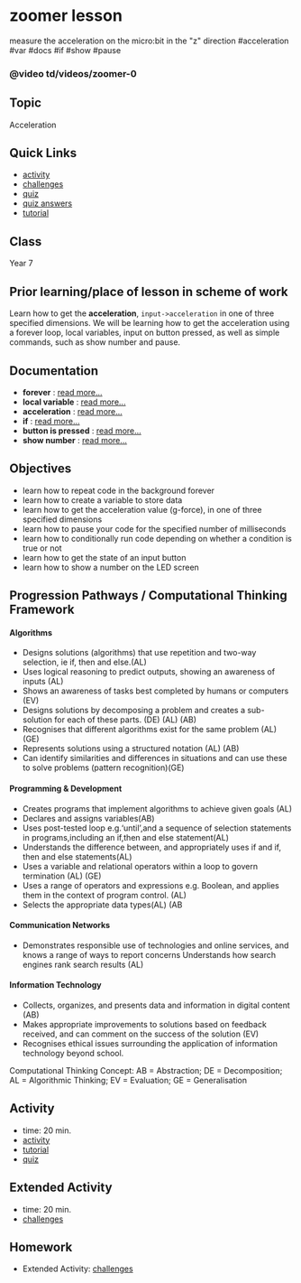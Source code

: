 # zoomer lesson

measure the acceleration on the micro:bit in the "z" direction #acceleration #var #docs #if #show #pause

### @video td/videos/zoomer-0

## Topic

Acceleration

## Quick Links

* [activity](/microbit/lessons/zoomer/activity)
* [challenges](/microbit/lessons/zoomer/challenges)
* [quiz](/microbit/lessons/zoomer/quiz)
* [quiz answers](/microbit/lessons/zoomer/quiz-answers)
* [tutorial](/microbit/lessons/zoomer/tutorial)

## Class

Year 7

## Prior learning/place of lesson in scheme of work

Learn how to get the **acceleration**, `input->acceleration` in one of three specified dimensions. We will be learning how to get the acceleration using a forever loop, local variables, input on button pressed, as well as simple commands, such as show number and pause.

## Documentation

* **forever** : [read more...](/microbit/reference/basic/forever)
* **local variable** : [read more...](/microbit/reference/variables/var)
* **acceleration** : [read more...](/microbit/reference/input/acceleration)
* **if** : [read more...](/microbit/reference/logic/if)
* **button is pressed** : [read more...](/microbit/reference/input/button-is-pressed)
* **show number** : [read more...](/microbit/reference/basic/show-number)

## Objectives

* learn how to repeat code in the background forever
* learn how to create a variable to store data
* learn how to get the acceleration value (g-force), in one of three specified dimensions
* learn how to pause your code for the specified number of milliseconds
* learn how to conditionally run code depending on whether a condition is true or not
* learn how to get the state of an input button
* learn how to show a number on the LED screen

## Progression Pathways / Computational Thinking Framework

#### Algorithms

* Designs solutions (algorithms) that use repetition and two-way  selection, ie if, then and else.(AL)
*  Uses logical reasoning to predict  outputs, showing an awareness of inputs (AL)
* Shows an awareness of tasks best completed by humans or computers (EV)
*  Designs solutions  by decomposing a problem and creates a sub-solution for each of these parts. (DE) (AL) (AB)
* Recognises that different algorithms exist for the same problem (AL) (GE)
* Represents solutions using a structured notation (AL) (AB)
*  Can identify similarities and differences in situations and can use these to solve problems (pattern recognition)(GE)

#### Programming & Development

* Creates programs that implement algorithms to achieve given goals (AL)
*  Declares and assigns variables(AB)
* Uses post-tested loop e.g.‘until’,and a sequence of selection statements in programs,including an if,then and else statement(AL)
* Understands the difference between, and appropriately uses if and if, then and else statements(AL)
* Uses a variable and relational operators within a loop to govern termination (AL) (GE)
* Uses a range of operators and expressions e.g. Boolean, and applies them in the context of program control. (AL)
* Selects the appropriate data types(AL) (AB

#### Communication Networks

* Demonstrates responsible use of technologies and online services, and knows a range of ways to report concerns Understands how search engines rank search results (AL)

#### Information Technology

* Collects, organizes, and presents data and information in digital content (AB)
* Makes appropriate improvements to solutions based on feedback received, and can comment on the success of the solution (EV)
* Recognises ethical issues surrounding the application of information technology beyond school.

Computational Thinking Concept: AB = Abstraction; DE = Decomposition; AL = Algorithmic Thinking; EV = Evaluation; GE = Generalisation

## Activity

* time: 20 min.
* [activity](/microbit/lessons/zoomer/activity)
* [tutorial](/microbit/lessons/zoomer/tutorial)
* [quiz](/microbit/lessons/zoomer/quiz)

## Extended Activity

* time: 20 min.
* [challenges](/microbit/lessons/zoomer/challenges)

## Homework

* Extended Activity: [challenges](/microbit/lessons/zoomer/challenges)

